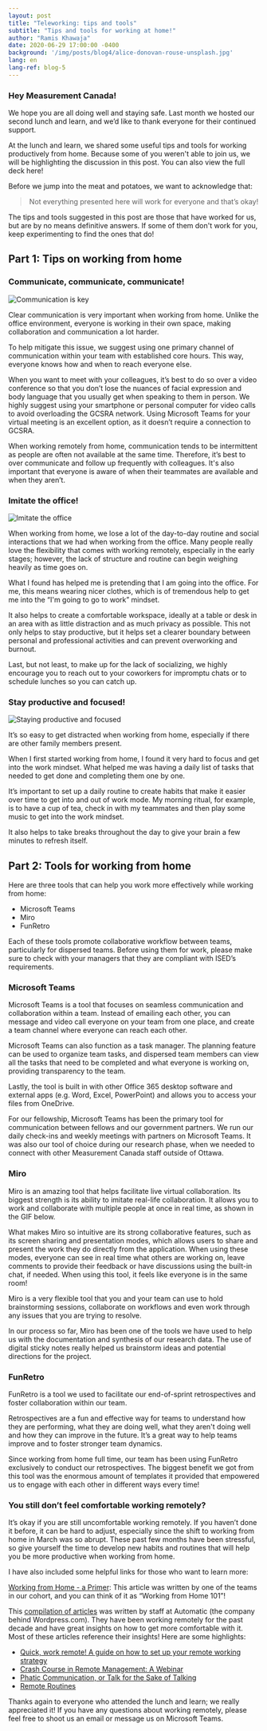 ```yaml
---
layout: post
title: "Teleworking: tips and tools"
subtitle: "Tips and tools for working at home!"
author: "Ramis Khawaja"
date: 2020-06-29 17:00:00 -0400
background: '/img/posts/blog4/alice-donovan-rouse-unsplash.jpg'
lang: en
lang-ref: blog-5
---
```



<h3>Hey Measurement Canada!</h3>

<p>
We hope you are all doing well and staying safe. Last month we hosted our second lunch and learn, and we’d like to thank everyone for their continued support.
  
At the lunch and learn, we shared some useful tips and tools for working productively from home. Because some of you weren't able to join us, we will be highlighting the discussion in this post. You can also view the full deck here! 

Before we jump into the meat and potatoes, we want to acknowledge that:
</p>

<blockquote class="blockquote" style="text-align:center;">Not everything presented here will work for everyone and that’s okay!</blockquote>

<p>
The tips and tools suggested in this post are those that have worked for us, but are by no means definitive answers. If some of them don't work for you, keep experimenting to find the ones that do!
</p>

<h2 class="section-heading">Part 1: Tips on working from home</h2>
<h3 class="section-heading">Communicate, communicate, communicate!</h3>

<img class="img-fluid img_border" src="/img/posts/blog5/talking.gif" alt="Communication is key">
<p>
Clear communication is very important when working from home. Unlike the office environment, everyone is working in their own space, making collaboration and communication a lot harder. 

To help mitigate this issue, we suggest using one primary channel of communication within your team with established core hours. This way, everyone knows how and when to reach everyone else.

When you want to meet with your colleagues, it’s best to do so over a video conference so that you don’t lose the nuances of facial expression and body language that you usually get when speaking to them in person. We highly suggest using your smartphone or personal computer for video calls to avoid overloading the GCSRA network. Using Microsoft Teams for your virtual meeting is an excellent option, as it doesn’t require a connection to GCSRA. 

When working remotely from home, communication tends to be intermittent as people are often not available at the same time. Therefore, it’s best to over communicate and follow up frequently with colleagues. It's also important that everyone is aware of when their teammates are available and when they aren’t. 
</p>

<h3 class="section-heading">Imitate the office!</h3>

<img class="img-fluid img_border" src="img/posts/blog5/office2.gif" alt="Imitate the office">

<p>
When working from home, we lose a lot of the day-to-day routine and social interactions that we had when working from the office. Many people really love the flexibility that comes with working remotely, especially in the early stages; however, the lack of structure and routine can begin weighing heavily as time goes on. 

What I found has helped me is pretending that I am going into the office. For me, this means wearing nicer clothes, which is of tremendous help to get me into the “I'm going to go to work” mindset. 

It also helps to create a comfortable workspace, ideally at a table or desk in an area with as little distraction and as much privacy as possible. This not only helps to stay productive, but it helps set a clearer boundary between personal and professional activities and can prevent overworking and burnout.
 
Last, but not least, to make up for the lack of socializing, we highly encourage you to reach out to your coworkers for impromptu chats or to schedule lunches so you can catch up. 
</p>

<h3 class="section-heading">Stay productive and focused!</h3>

<img class="img-fluid img_border" src="img/posts/blog5/focus2.gif" alt="Staying productive and focused">

<p>
It’s so easy to get distracted when working from home, especially if there are other family members present.

When I first started working from home, I found it very hard to focus and get into the work mindset. What helped me was having a daily list of tasks that needed to get done and completing them one by one. 

It’s important to set up a daily routine to create habits that make it easier over time to get into and out of work mode. My morning ritual, for example, is to have a cup of tea, check in with my teammates and then play some music to get into the work mindset. 

It also helps to take breaks throughout the day to give your brain a few minutes to refresh itself.
</p>

<h2 class="section-heading">Part 2: Tools for working from home</h2>
<p>
Here are three tools that can help you work more effectively while working from home:

<ul>
  <li>Microsoft Teams</li>
  <li>Miro</li>
  <li>FunRetro</li>
</ul>

Each of these tools promote collaborative workflow between teams, particularly for dispersed teams. Before using them for work, please make sure to check with your managers that they are compliant with ISED’s requirements.
</p>

<h3 class="section-heading">Microsoft Teams</h3>

<p>
Microsoft Teams is a tool that focuses on seamless communication and collaboration within a team. Instead of emailing each other, you can message and video call everyone on your team from one place, and create a team channel where everyone can reach each other.

Microsoft Teams can also function as a task manager. The planning feature can be used to organize team tasks, and dispersed team members can view all the tasks that need to be completed and what everyone is working on, providing transparency to the team.

Lastly, the tool is built in with other Office 365 desktop software and external apps (e.g. Word, Excel, PowerPoint) and allows you to access your files from OneDrive.

For our fellowship, Microsoft Teams has been the primary tool for communication between fellows and our government partners. We run our daily check-ins and weekly meetings with partners on Microsoft Teams. It was also our tool of choice during our research phase, when we needed to connect with other Measurement Canada staff outside of Ottawa.
</p>

<h3 class="section-heading">Miro</h3>

<p>
Miro is an amazing tool that helps facilitate live virtual collaboration. Its biggest strength is its ability to imitate real-life collaboration. It allows you to work and collaborate with multiple people at once in real time, as shown in the GIF below. 

What makes Miro so intuitive are its strong collaborative features, such as its screen sharing and presentation modes, which allows users to share and present the work they do directly from the application. When using these modes, everyone can see in real time what others are working on, leave comments to provide their feedback or have discussions using the built-in chat, if needed. When using this tool, it feels like everyone is in the same room! 

Miro is a very flexible tool that you and your team can use to hold brainstorming sessions, collaborate on workflows and even work through any issues that you are trying to resolve.

In our process so far, Miro has been one of the tools we have used to help us with the documentation and synthesis of our research data. The use of digital sticky notes really helped us brainstorm ideas and potential directions for the project.
</p>

<h3 class="section-heading">FunRetro</h3>

<p>
FunRetro is a tool we used to facilitate our end-of-sprint retrospectives and foster collaboration within our team.

Retrospectives are a fun and effective way for teams to understand how they are performing, what they are doing well, what they aren't doing well and how they can improve in the future. It’s a great way to help teams improve and to foster stronger team dynamics.

Since working from home full time, our team has been using FunRetro exclusively to conduct our retrospectives. The biggest benefit we got from this tool was the enormous amount of templates it provided that empowered us to engage with each other in different ways every time!
</p>

<h3 class="section-heading">You still don’t feel comfortable working remotely?</h3>
<p>
It’s okay if you are still uncomfortable working remotely. If you haven’t done it before, it can be hard to adjust, especially since the shift to working from home in March was so abrupt. These past few months have been stressful, so give yourself the time to develop new habits and routines that will help you be more productive when working from home. 

I have also included some helpful links for those who want to learn more:

<a href="https://code-for-canada.github.io/omafra-updates/Working-from-Home-a-Primer/">Working from Home - a Primer</a>: This article was written by one of the teams in our cohort, and you can think of it as “Working from Home 101”!

This <a href="https://wordpress.com/blog/2020/03/20/remote-work-reader/">compilation of articles</a> was written by staff at Automatic (the company behind Wordpress.com). They have been working remotely for the past decade and have great insights on how to get more comfortable with it. Most of these articles reference their insights! Here are some highlights:

<ul>
  <li> <a href="https://intenseminimalism.com/2020/quick-work-remote/">Quick, work remote! A guide on how to set up your remote working strategy</a></li>
  <li> <a href="https://wordpress.com/blog/2020/03/06/a-crash-course-in-remote-management/">Crash Course in Remote Management: A Webinar</a></li>
  <li> <a href="https://s12k.com/2016/03/07/working-from-home-and-phatic-communication/">Phatic Communication, or Talk for the Sake of Talking</a></li>
  <li> <a href="https://jeffikus.com/blog/2020/03/09/remote-routines/">Remote Routines</a></li>
</ul>

Thanks again to everyone who attended the lunch and learn; we really appreciated it! If you have any questions about working remotely, please feel free to shoot us an email or message us on Microsoft Teams.
</p>
